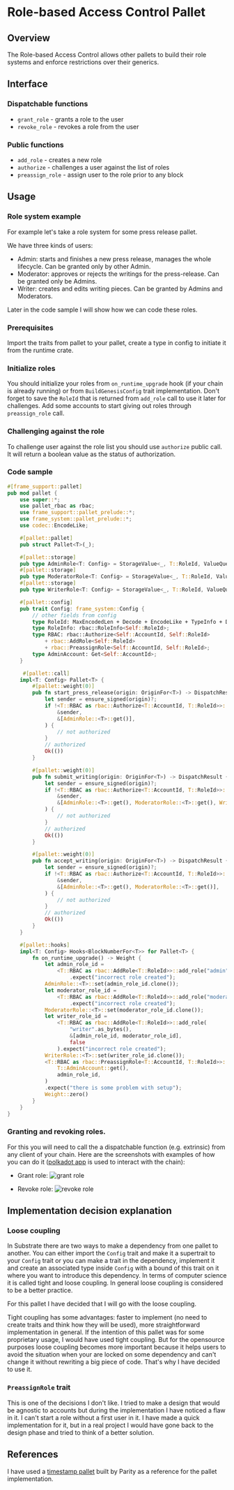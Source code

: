 # Role-based Access Control Pallet

## Overview

The Role-based Access Control allows other pallets to build their role systems and enforce restrictions over their generics.

## Interface

### Dispatchable functions

* `grant_role` - grants a role to the user
* `revoke_role` - revokes a role from the user

### Public functions

* `add_role` - creates a new role
* `authorize` - challenges a user against the list of roles
* `preassign_role` - assign user to the role prior to any block

## Usage

### Role system example

For example let's take a role system for some press release pallet.

We have three kinds of users:

* Admin: starts and finishes a new press release, manages the whole lifecycle. Can be granted only by other Admin.
* Moderator: approves or rejects the writings for the press-release. Can be granted only be Admins.
* Writer: creates and edits writing pieces. Can be granted by Admins and Moderators.

Later in the code sample I will show how we can code these roles.

### Prerequisites

Import the traits from pallet to your pallet, create a type in config to initiate it from the runtime crate.

### Initialize roles

You should initialize your roles from `on_runtime_upgrade` hook (if your chain is already running) or from `BuildGenesisConfig` trait implementation. Don't forget to save the `RoleId` that is returned from `add_role` call to use it later for challenges. Add some accounts to start giving out roles through `preassign_role` call.

### Challenging against the role

To challenge user against the role list you should use `authorize` public call. It will return a boolean value as the status of authorization.

### Code sample
```rust
#[frame_support::pallet]
pub mod pallet {
    use super::*;
    use pallet_rbac as rbac;
    use frame_support::pallet_prelude::*;
    use frame_system::pallet_prelude::*;
    use codec::EncodeLike;

    #[pallet::pallet]
    pub struct Pallet<T>(_);

    #[pallet::storage]
    pub type AdminRole<T: Config> = StorageValue<_, T::RoleId, ValueQuery>;
    #[pallet::storage]
    pub type ModeratorRole<T: Config> = StorageValue<_, T::RoleId, ValueQuery>;
    #[pallet::storage]
    pub type WriterRole<T: Config> = StorageValue<_, T::RoleId, ValueQuery>;

    #[pallet::config]
    pub trait Config: frame_system::Config {
        // other fields from config
        type RoleId: MaxEncodedLen + Decode + EncodeLike + TypeInfo + Default + Clone;
        type RoleInfo: rbac::RoleInfo<Self::RoleId>;
        type RBAC: rbac::Authorize<Self::AccountId, Self::RoleId>
            + rbac::AddRole<Self::RoleId>
            + rbac::PreassignRole<Self::AccountId, Self::RoleId>;
        type AdminAccount: Get<Self::AccountId>;
    }

     #[pallet::call]
    impl<T: Config> Pallet<T> {
        #[pallet::weight(0)]
        pub fn start_press_release(origin: OriginFor<T>) -> DispatchResult {
            let sender = ensure_signed(origin)?;
            if !<T::RBAC as rbac::Authorize<T::AccountId, T::RoleId>>::authorize(
                &sender,
                &[AdminRole::<T>::get()],
            ) {
                // not authorized
            }
            // authorized
            Ok(())
        }

        #[pallet::weight(0)]
        pub fn submit_writing(origin: OriginFor<T>) -> DispatchResult {
            let sender = ensure_signed(origin)?;
            if !<T::RBAC as rbac::Authorize<T::AccountId, T::RoleId>>::authorize(
                &sender,
                &[AdminRole::<T>::get(), ModeratorRole::<T>::get(), WriterRole::<T>::get()],
            ) {
                // not authorized
            }
            // authorized
            Ok(())
        }

        #[pallet::weight(0)]
        pub fn accept_writing(origin: OriginFor<T>) -> DispatchResult {
            let sender = ensure_signed(origin)?;
            if !<T::RBAC as rbac::Authorize<T::AccountId, T::RoleId>>::authorize(
                &sender,
                &[AdminRole::<T>::get(), ModeratorRole::<T>::get()],
            ) {
                // not authorized
            }
            // authorized
            Ok(())
        }
    }

    #[pallet::hooks]
    impl<T: Config> Hooks<BlockNumberFor<T>> for Pallet<T> {
        fn on_runtime_upgrade() -> Weight {
            let admin_role_id =
                <T::RBAC as rbac::AddRole<T::RoleId>>::add_role("admin".as_bytes(), &[], true)
                    .expect("incorrect role created");
            AdminRole::<T>::set(admin_role_id.clone());
            let moderator_role_id =
                <T::RBAC as rbac::AddRole<T::RoleId>>::add_role("moderator".as_bytes(), &[admin_role_id], false)
                    .expect("incorrect role created");
            ModeratorRole::<T>::set(moderator_role_id.clone());
            let writer_role_id =
                <T::RBAC as rbac::AddRole<T::RoleId>>::add_role(
                    "writer".as_bytes(),
                    &[admin_role_id, moderator_role_id], 
                    false
                ).expect("incorrect role created");
            WriterRole::<T>::set(writer_role_id.clone());
            <T::RBAC as rbac::PreassignRole<T::AccountId, T::RoleId>>::preassign_role(
                T::AdminAccount::get(),
                admin_role_id,
            )
            .expect("there is some problem with setup");
            Weight::zero()
        }
    }
} 
```

### Granting and revoking roles.

For this you will need to call the a dispatchable function (e.g. extrinsic) from any client of your chain. Here are the screenshots with examples of how you can do it ([polkadot app](https://polkadot.js.org/apps/) is used to interact with the chain):

* Grant role:
![grant role](./assets/grant-role.png)

* Revoke role:
![revoke role](./assets/revoke-role.png)

## Implementation decision explanation

### Loose coupling

In Substrate there are two ways to make a dependency from one pallet to another. You can either import the `Config` trait and make it a supertrait to your `Config` trait or you can make a trait in the dependency, implement it and create an associated type inside `Config` with a bound of this trait on it where you want to introduce this dependency. In terms of computer science it is called tight and loose coupling. In general loose coupling is considered to be a better practice.

For this pallet I have decided that I will go with the loose coupling.

Tight coupling has some advantages: faster to implement (no need to create traits and think how they will be used), more straightforward implementation in general. If the intention of this pallet was for some proprietary usage, I would have used tight coupling. But for the opensource purposes loose coupling becomes more important because it helps users to avoid the situation when your are locked on some dependency and can't change it without rewriting a big piece of code. That's why I have decided to use it.

### `PreassignRole` trait

This is one of the decisions I don't like. I tried to make a design that would be agnostic to accounts but during the implementation I have noticed a flaw in it. I can't start a role without a first user in it. I have made a quick implementation for it, but in a real project I would have gone back to the design phase and tried to think of a better solution.

## References

I have used a [timestamp pallet](https://github.com/paritytech/polkadot-sdk/tree/master/substrate/frame/timestamp) built by Parity as a reference for the pallet implementation.